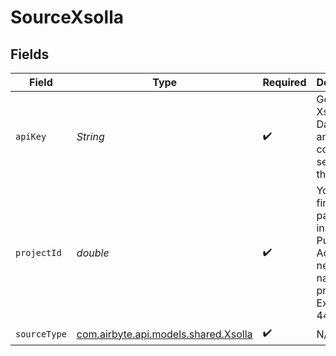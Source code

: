 # SourceXsolla


## Fields

| Field                                                                                                  | Type                                                                                                   | Required                                                                                               | Description                                                                                            |
| ------------------------------------------------------------------------------------------------------ | ------------------------------------------------------------------------------------------------------ | ------------------------------------------------------------------------------------------------------ | ------------------------------------------------------------------------------------------------------ |
| `apiKey`                                                                                               | *String*                                                                                               | :heavy_check_mark:                                                                                     | Go to Xsolla Dashboard and from company setting get the api_key                                        |
| `projectId`                                                                                            | *double*                                                                                               | :heavy_check_mark:                                                                                     | You can find this parameter in your Publisher Account next to the name of the project . Example: 44056 |
| `sourceType`                                                                                           | [com.airbyte.api.models.shared.Xsolla](../../models/shared/Xsolla.md)                                  | :heavy_check_mark:                                                                                     | N/A                                                                                                    |